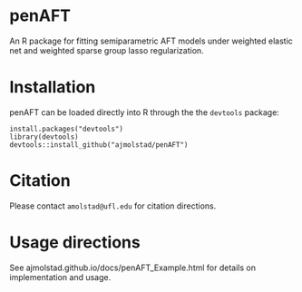 # penAFT
An R package for fitting semiparametric AFT models under weighted elastic net and weighted sparse group lasso regularization. 

# Installation
penAFT can be loaded directly into R through the the `devtools` package:
```{r}
install.packages("devtools")
library(devtools)
devtools::install_github("ajmolstad/penAFT")
```
# Citation
Please contact `amolstad@ufl.edu` for citation directions. 

# Usage directions
See ajmolstad.github.io/docs/penAFT_Example.html for details on implementation and usage. 

